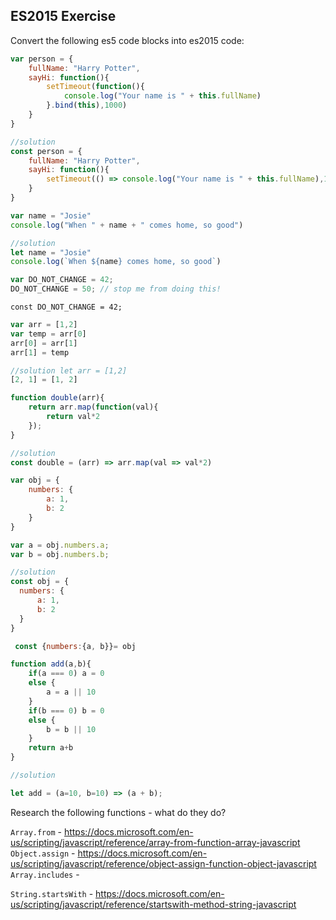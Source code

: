 ## ES2015 Exercise

Convert the following es5 code blocks into es2015 code:

```javascript
var person = {
    fullName: "Harry Potter",
    sayHi: function(){
        setTimeout(function(){
            console.log("Your name is " + this.fullName)
        }.bind(this),1000)
    }
}

//solution
const person = {
    fullName: "Harry Potter",
    sayHi: function(){
        setTimeout(() => console.log("Your name is " + this.fullName),100)
    }
}
```

```javascript
var name = "Josie"
console.log("When " + name + " comes home, so good")

//solution
let name = "Josie"
console.log(`When ${name} comes home, so good`)

```

```javascript
var DO_NOT_CHANGE = 42;
DO_NOT_CHANGE = 50; // stop me from doing this!
```
`const DO_NOT_CHANGE = 42;`

```javascript
var arr = [1,2]
var temp = arr[0]
arr[0] = arr[1]
arr[1] = temp

//solution let arr = [1,2]
[2, 1] = [1, 2]
```

```javascript
function double(arr){
    return arr.map(function(val){
        return val*2
    });
}

//solution
const double = (arr) => arr.map(val => val*2)

```

```javascript
var obj = {
    numbers: {
        a: 1,
        b: 2
    }
}

var a = obj.numbers.a;
var b = obj.numbers.b;

//solution
const obj = {
  numbers: {
      a: 1,
      b: 2
  }
}

 const {numbers:{a, b}}= obj

```

```javascript
function add(a,b){
    if(a === 0) a = 0
    else {
        a = a || 10    
    }
    if(b === 0) b = 0
    else {
        b = b || 10    
    }
    return a+b
}

//solution

let add = (a=10, b=10) => (a + b);
```

Research the following functions - what do they do?

`Array.from` -
https://docs.microsoft.com/en-us/scripting/javascript/reference/array-from-function-array-javascript
`Object.assign` -
https://docs.microsoft.com/en-us/scripting/javascript/reference/object-assign-function-object-javascript
`Array.includes` -

`String.startsWith` -
https://docs.microsoft.com/en-us/scripting/javascript/reference/startswith-method-string-javascript
